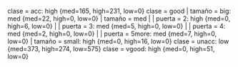 clase = acc: high {med=165, high=231, low=0}
clase = good
|   tamaño = big: med {med=22, high=0, low=0}
|   tamaño = med
|   |   puerta = 2: high {med=0, high=6, low=0}
|   |   puerta = 3: med {med=5, high=0, low=0}
|   |   puerta = 4: med {med=2, high=0, low=0}
|   |   puerta = 5more: med {med=7, high=0, low=0}
|   tamaño = small: high {med=0, high=16, low=0}
clase = unacc: low {med=373, high=274, low=575}
clase = vgood: high {med=0, high=51, low=0}
